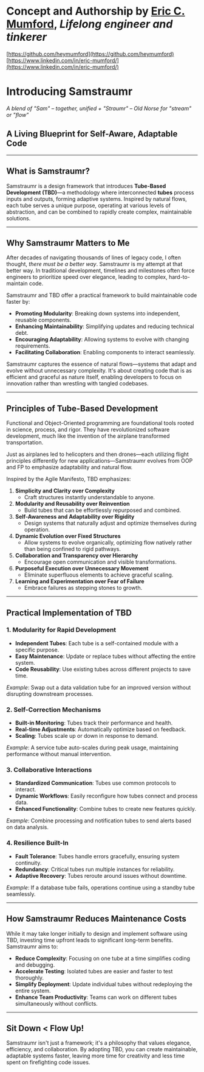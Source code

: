# Concept and Authorship by [Eric C. Mumford](mailto:heymumford@samstraumr.org), *Lifelong engineer and tinkerer*

[https://github.com/heymumford](https://github.com/heymumford)
[https://www.linkedin.com/in/eric-mumford/](https://www.linkedin.com/in/eric-mumford/)

# Introducing Samstraumr

*A blend of "Sam" – together, unified + "Straumr" – Old Norse for "stream" or "flow"*

## A Living Blueprint for Self-Aware, Adaptable Code

---

## What is Samstraumr?

Samstraumr is a design framework that introduces **Tube-Based Development (TBD)**—a methodology where interconnected **tubes** process inputs and outputs, forming adaptive systems. Inspired by natural flows, each tube serves a unique purpose, operating at various levels of abstraction, and can be combined to rapidly create complex, maintainable solutions.

---

## Why Samstraumr Matters to Me

After decades of navigating thousands of lines of legacy code, I often thought, *there must be a better way*. Samstraumr is my attempt at that better way. In traditional development, timelines and milestones often force engineers to prioritize speed over elegance, leading to complex, hard-to-maintain code.

Samstraumr and TBD offer a practical framework to build maintainable code faster by:

- **Promoting Modularity**: Breaking down systems into independent, reusable components.
- **Enhancing Maintainability**: Simplifying updates and reducing technical debt.
- **Encouraging Adaptability**: Allowing systems to evolve with changing requirements.
- **Facilitating Collaboration**: Enabling components to interact seamlessly.

Samstraumr captures the essence of natural flows—systems that adapt and evolve without unnecessary complexity. It's about creating code that is as efficient and graceful as nature itself, enabling developers to focus on innovation rather than wrestling with tangled codebases.

---

## Principles of Tube-Based Development

Functional and Object-Oriented programming are foundational tools rooted in science, process, and rigor. They have revolutionized software development, much like the invention of the airplane transformed transportation.

Just as airplanes led to helicopters and then drones—each utilizing flight principles differently for new applications—Samstraumr evolves from OOP and FP to emphasize adaptability and natural flow.

Inspired by the Agile Manifesto, TBD emphasizes:

1. **Simplicity and Clarity over Complexity**
    - Craft structures instantly understandable to anyone.
2. **Modularity and Reusability over Reinvention**
    - Build tubes that can be effortlessly repurposed and combined.
3. **Self-Awareness and Adaptability over Rigidity**
    - Design systems that naturally adjust and optimize themselves during operation.
4. **Dynamic Evolution over Fixed Structures**
    - Allow systems to evolve organically, optimizing flow natively rather than being confined to rigid pathways.
5. **Collaboration and Transparency over Hierarchy**
    - Encourage open communication and visible transformations.
6. **Purposeful Execution over Unnecessary Movement**
    - Eliminate superfluous elements to achieve graceful scaling.
7. **Learning and Experimentation over Fear of Failure**
    - Embrace failures as stepping stones to growth.

---

## Practical Implementation of TBD

### 1. Modularity for Rapid Development

- **Independent Tubes**: Each tube is a self-contained module with a specific purpose.
- **Easy Maintenance**: Update or replace tubes without affecting the entire system.
- **Code Reusability**: Use existing tubes across different projects to save time.

*Example*: Swap out a data validation tube for an improved version without disrupting downstream processes.

### 2. Self-Correction Mechanisms

- **Built-in Monitoring**: Tubes track their performance and health.
- **Real-time Adjustments**: Automatically optimize based on feedback.
- **Scaling**: Tubes scale up or down in response to demand.

*Example*: A service tube auto-scales during peak usage, maintaining performance without manual intervention.

### 3. Collaborative Interactions

- **Standardized Communication**: Tubes use common protocols to interact.
- **Dynamic Workflows**: Easily reconfigure how tubes connect and process data.
- **Enhanced Functionality**: Combine tubes to create new features quickly.

*Example*: Combine processing and notification tubes to send alerts based on data analysis.

### 4. Resilience Built-In

- **Fault Tolerance**: Tubes handle errors gracefully, ensuring system continuity.
- **Redundancy**: Critical tubes run multiple instances for reliability.
- **Adaptive Recovery**: Tubes reroute around issues without downtime.

*Example*: If a database tube fails, operations continue using a standby tube seamlessly.

---

## How Samstraumr Reduces Maintenance Costs

While it may take longer initially to design and implement software using TBD, investing time upfront leads to significant long-term benefits. Samstraumr aims to:

- **Reduce Complexity**: Focusing on one tube at a time simplifies coding and debugging.
- **Accelerate Testing**: Isolated tubes are easier and faster to test thoroughly.
- **Simplify Deployment**: Update individual tubes without redeploying the entire system.
- **Enhance Team Productivity**: Teams can work on different tubes simultaneously without conflicts.

---

## Sit Down < Flow Up!

Samstraumr isn't just a framework; it's a philosophy that values elegance, efficiency, and collaboration. By adopting TBD, you can create maintainable, adaptable systems faster, leaving more time for creativity and less time spent on firefighting code issues.
